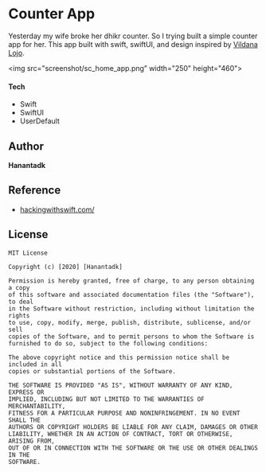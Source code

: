 # Counter App
Yesterday my wife broke her dhikr counter. So I trying built a simple counter app for her. This app built with swift,  swiftUI, and design inspired by [Vildana Lojo](https://dribbble.com/vikavld).

<img src="screenshot/sc_home_app.png” width="250" height="460"> 


#### Tech
* Swift
* SwiftUI
* UserDefault


## Author
**Hanantadk**


## Reference
* [hackingwithswift.com/](https://hackingwithswift.com/)


## License

```
MIT License

Copyright (c) [2020] [Hanantadk]

Permission is hereby granted, free of charge, to any person obtaining a copy
of this software and associated documentation files (the "Software"), to deal
in the Software without restriction, including without limitation the rights
to use, copy, modify, merge, publish, distribute, sublicense, and/or sell
copies of the Software, and to permit persons to whom the Software is
furnished to do so, subject to the following conditions:

The above copyright notice and this permission notice shall be included in all
copies or substantial portions of the Software.

THE SOFTWARE IS PROVIDED "AS IS", WITHOUT WARRANTY OF ANY KIND, EXPRESS OR
IMPLIED, INCLUDING BUT NOT LIMITED TO THE WARRANTIES OF MERCHANTABILITY,
FITNESS FOR A PARTICULAR PURPOSE AND NONINFRINGEMENT. IN NO EVENT SHALL THE
AUTHORS OR COPYRIGHT HOLDERS BE LIABLE FOR ANY CLAIM, DAMAGES OR OTHER
LIABILITY, WHETHER IN AN ACTION OF CONTRACT, TORT OR OTHERWISE, ARISING FROM,
OUT OF OR IN CONNECTION WITH THE SOFTWARE OR THE USE OR OTHER DEALINGS IN THE
SOFTWARE.
```
